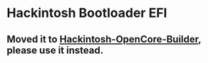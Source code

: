 # Hackintosh Bootloader EFI

## Moved it to [Hackintosh-OpenCore-Builder](https://lzhoang2601.github.io/#ocbuilder), please use it instead.
